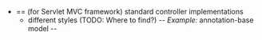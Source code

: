 * == (for Servlet MVC framework) standard controller implementations
  * different styles (TODO: Where to find?) -- _Example:_ annotation-base model --